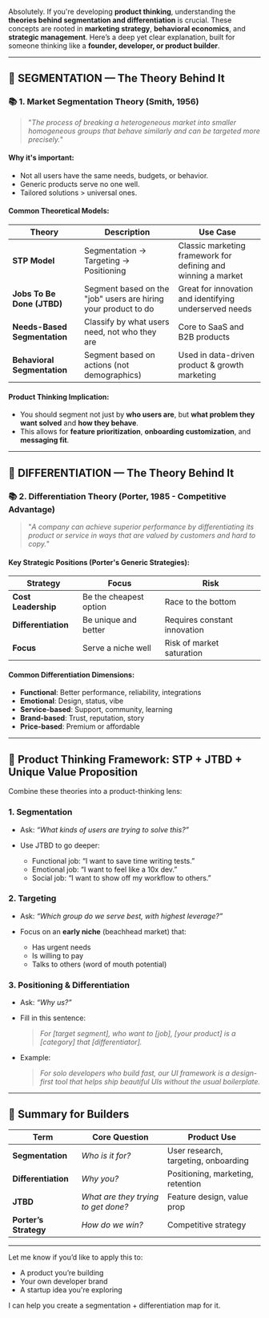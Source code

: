 Absolutely. If you're developing **product thinking**, understanding the **theories behind segmentation and differentiation** is crucial. These concepts are rooted in **marketing strategy**, **behavioral economics**, and **strategic management**. Here’s a deep yet clear explanation, built for someone thinking like a **founder, developer, or product builder**.

---

## 🔧 SEGMENTATION — The Theory Behind It

### 📚 1. **Market Segmentation Theory (Smith, 1956)**

> "_The process of breaking a heterogeneous market into smaller homogeneous groups that behave similarly and can be targeted more precisely._"

#### Why it's important:

- Not all users have the same needs, budgets, or behavior.
- Generic products serve no one well.
- Tailored solutions > universal ones.

#### Common Theoretical Models:

| Theory                       | Description                                                    | Use Case                                                      |
| ---------------------------- | -------------------------------------------------------------- | ------------------------------------------------------------- |
| **STP Model**                | Segmentation → Targeting → Positioning                         | Classic marketing framework for defining and winning a market |
| **Jobs To Be Done (JTBD)**   | Segment based on the "job" users are hiring your product to do | Great for innovation and identifying underserved needs        |
| **Needs-Based Segmentation** | Classify by what users need, not who they are                  | Core to SaaS and B2B products                                 |
| **Behavioral Segmentation**  | Segment based on actions (not demographics)                    | Used in data-driven product & growth marketing                |

#### Product Thinking Implication:

- You should segment not just by **who users are**, but **what problem they want solved** and **how they behave**.
- This allows for **feature prioritization**, **onboarding customization**, and **messaging fit**.

---

## 🌟 DIFFERENTIATION — The Theory Behind It

### 📚 2. **Differentiation Theory (Porter, 1985 - Competitive Advantage)**

> "_A company can achieve superior performance by differentiating its product or service in ways that are valued by customers and hard to copy._"

#### Key Strategic Positions (Porter's Generic Strategies):

| Strategy            | Focus                  | Risk                         |
| ------------------- | ---------------------- | ---------------------------- |
| **Cost Leadership** | Be the cheapest option | Race to the bottom           |
| **Differentiation** | Be unique and better   | Requires constant innovation |
| **Focus**           | Serve a niche well     | Risk of market saturation    |

#### Common Differentiation Dimensions:

- **Functional**: Better performance, reliability, integrations
- **Emotional**: Design, status, vibe
- **Service-based**: Support, community, learning
- **Brand-based**: Trust, reputation, story
- **Price-based**: Premium or affordable

---

## 🧠 Product Thinking Framework: STP + JTBD + Unique Value Proposition

Combine these theories into a product-thinking lens:

### 1. **Segmentation**

- Ask: _“What kinds of users are trying to solve this?”_
- Use JTBD to go deeper:

  - Functional job: “I want to save time writing tests.”
  - Emotional job: “I want to feel like a 10x dev.”
  - Social job: “I want to show off my workflow to others.”

### 2. **Targeting**

- Ask: _“Which group do we serve best, with highest leverage?”_
- Focus on an **early niche** (beachhead market) that:

  - Has urgent needs
  - Is willing to pay
  - Talks to others (word of mouth potential)

### 3. **Positioning & Differentiation**

- Ask: _“Why us?”_

- Fill in this sentence:

  > _For \[target segment], who want to \[job], \[your product] is a \[category] that \[differentiator]._

- Example:

  > _For solo developers who build fast, our UI framework is a design-first tool that helps ship beautiful UIs without the usual boilerplate._

---

## 🎯 Summary for Builders

| Term                  | Core Question                       | Product Use                          |
| --------------------- | ----------------------------------- | ------------------------------------ |
| **Segmentation**      | _Who is it for?_                    | User research, targeting, onboarding |
| **Differentiation**   | _Why you?_                          | Positioning, marketing, retention    |
| **JTBD**              | _What are they trying to get done?_ | Feature design, value prop           |
| **Porter’s Strategy** | _How do we win?_                    | Competitive strategy                 |

---

Let me know if you’d like to apply this to:

- A product you’re building
- Your own developer brand
- A startup idea you're exploring

I can help you create a segmentation + differentiation map for it.
